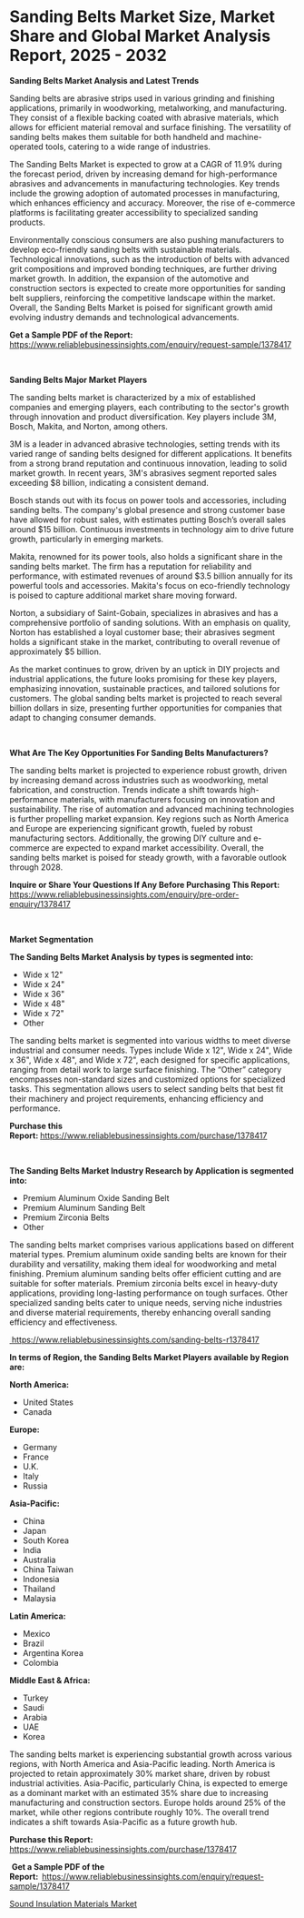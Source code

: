 <p><h1>Sanding Belts Market Size, Market Share and Global Market Analysis Report, 2025 - 2032</h1></p><p><strong>Sanding Belts Market Analysis and Latest Trends</strong></p>
<p><p>Sanding belts are abrasive strips used in various grinding and finishing applications, primarily in woodworking, metalworking, and manufacturing. They consist of a flexible backing coated with abrasive materials, which allows for efficient material removal and surface finishing. The versatility of sanding belts makes them suitable for both handheld and machine-operated tools, catering to a wide range of industries.</p><p>The Sanding Belts Market is expected to grow at a CAGR of 11.9% during the forecast period, driven by increasing demand for high-performance abrasives and advancements in manufacturing technologies. Key trends include the growing adoption of automated processes in manufacturing, which enhances efficiency and accuracy. Moreover, the rise of e-commerce platforms is facilitating greater accessibility to specialized sanding products.</p><p>Environmentally conscious consumers are also pushing manufacturers to develop eco-friendly sanding belts with sustainable materials. Technological innovations, such as the introduction of belts with advanced grit compositions and improved bonding techniques, are further driving market growth. In addition, the expansion of the automotive and construction sectors is expected to create more opportunities for sanding belt suppliers, reinforcing the competitive landscape within the market. Overall, the Sanding Belts Market is poised for significant growth amid evolving industry demands and technological advancements.</p></p>
<p><strong>Get a Sample PDF of the Report:&nbsp;</strong> <a href="https://www.reliablebusinessinsights.com/enquiry/request-sample/1378417?utm_campaign=2306&utm_medium=2&utm_source=Github&utm_content=ia&utm_term=31032025&utm_id=sanding-belts">https://www.reliablebusinessinsights.com/enquiry/request-sample/1378417</a></p>
<p>&nbsp;</p>
<p><strong>Sanding Belts Major Market Players</strong></p>
<p><p>The sanding belts market is characterized by a mix of established companies and emerging players, each contributing to the sector's growth through innovation and product diversification. Key players include 3M, Bosch, Makita, and Norton, among others.</p><p>3M is a leader in advanced abrasive technologies, setting trends with its varied range of sanding belts designed for different applications. It benefits from a strong brand reputation and continuous innovation, leading to solid market growth. In recent years, 3M's abrasives segment reported sales exceeding $8 billion, indicating a consistent demand.</p><p>Bosch stands out with its focus on power tools and accessories, including sanding belts. The company's global presence and strong customer base have allowed for robust sales, with estimates putting Bosch’s overall sales around $15 billion. Continuous investments in technology aim to drive future growth, particularly in emerging markets.</p><p>Makita, renowned for its power tools, also holds a significant share in the sanding belts market. The firm has a reputation for reliability and performance, with estimated revenues of around $3.5 billion annually for its powerful tools and accessories. Makita's focus on eco-friendly technology is poised to capture additional market share moving forward.</p><p>Norton, a subsidiary of Saint-Gobain, specializes in abrasives and has a comprehensive portfolio of sanding solutions. With an emphasis on quality, Norton has established a loyal customer base; their abrasives segment holds a significant stake in the market, contributing to overall revenue of approximately $5 billion.</p><p>As the market continues to grow, driven by an uptick in DIY projects and industrial applications, the future looks promising for these key players, emphasizing innovation, sustainable practices, and tailored solutions for customers. The global sanding belts market is projected to reach several billion dollars in size, presenting further opportunities for companies that adapt to changing consumer demands.</p></p>
<p>&nbsp;</p>
<p><strong>What Are The Key Opportunities For Sanding Belts Manufacturers?</strong></p>
<p><p>The sanding belts market is projected to experience robust growth, driven by increasing demand across industries such as woodworking, metal fabrication, and construction. Trends indicate a shift towards high-performance materials, with manufacturers focusing on innovation and sustainability. The rise of automation and advanced machining technologies is further propelling market expansion. Key regions such as North America and Europe are experiencing significant growth, fueled by robust manufacturing sectors. Additionally, the growing DIY culture and e-commerce are expected to expand market accessibility. Overall, the sanding belts market is poised for steady growth, with a favorable outlook through 2028.</p></p>
<p><strong>Inquire or Share Your Questions If Any Before Purchasing This Report:</strong> <a href="https://www.reliablebusinessinsights.com/enquiry/pre-order-enquiry/1378417?utm_campaign=2306&utm_medium=2&utm_source=Github&utm_content=ia&utm_term=31032025&utm_id=sanding-belts">https://www.reliablebusinessinsights.com/enquiry/pre-order-enquiry/1378417</a></p>
<p>&nbsp;</p>
<p><strong>Market Segmentation</strong></p>
<p><strong>The Sanding Belts Market Analysis by types is segmented into:</strong></p>
<p><ul><li>Wide x 12"</li><li>Wide x 24"</li><li>Wide x 36"</li><li>Wide x 48"</li><li>Wide x 72"</li><li>Other</li></ul></p>
<p><p>The sanding belts market is segmented into various widths to meet diverse industrial and consumer needs. Types include Wide x 12", Wide x 24", Wide x 36", Wide x 48", and Wide x 72", each designed for specific applications, ranging from detail work to large surface finishing. The “Other” category encompasses non-standard sizes and customized options for specialized tasks. This segmentation allows users to select sanding belts that best fit their machinery and project requirements, enhancing efficiency and performance.</p></p>
<p><strong>Purchase this Report:&nbsp;</strong><a href="https://www.reliablebusinessinsights.com/purchase/1378417?utm_campaign=2306&utm_medium=2&utm_source=Github&utm_content=ia&utm_term=31032025&utm_id=sanding-belts">https://www.reliablebusinessinsights.com/purchase/1378417</a></p>
<p>&nbsp;</p>
<p><strong>The Sanding Belts Market Industry Research by Application is segmented into:</strong></p>
<p><ul><li>Premium Aluminum Oxide Sanding Belt</li><li>Premium Aluminum Sanding Belt</li><li>Premium Zirconia Belts</li><li>Other</li></ul></p>
<p><p>The sanding belts market comprises various applications based on different material types. Premium aluminum oxide sanding belts are known for their durability and versatility, making them ideal for woodworking and metal finishing. Premium aluminum sanding belts offer efficient cutting and are suitable for softer materials. Premium zirconia belts excel in heavy-duty applications, providing long-lasting performance on tough surfaces. Other specialized sanding belts cater to unique needs, serving niche industries and diverse material requirements, thereby enhancing overall sanding efficiency and effectiveness.</p></p>
<p><a href="https://www.reliablebusinessinsights.com/sanding-belts-r1378417?utm_campaign=2306&utm_medium=2&utm_source=Github&utm_content=ia&utm_term=31032025&utm_id=sanding-belts">&nbsp;https://www.reliablebusinessinsights.com/sanding-belts-r1378417</a></p>
<p><strong>In terms of Region, the Sanding Belts Market Players available by Region are:</strong></p>
<p>
    <p> <strong> North America: </strong>
        <ul>
            <li>United States</li>
            <li>Canada</li>
        </ul>
        </p> 
    <p> <strong> Europe: </strong>
        <ul>
            <li>Germany</li>
            <li>France</li>
            <li>U.K.</li>
            <li>Italy</li>
            <li>Russia</li>
        </ul>
        </p> 
    <p> <strong> Asia-Pacific: </strong>
        <ul>
            <li>China</li>
            <li>Japan</li>
            <li>South Korea</li>
            <li>India</li>
            <li>Australia</li>
            <li>China Taiwan</li>
            <li>Indonesia</li>
            <li>Thailand</li>
            <li>Malaysia</li>
        </ul>
        </p> 
    <p> <strong> Latin America: </strong>
        <ul>
            <li>Mexico</li>
            <li>Brazil</li>
            <li>Argentina Korea</li>
            <li>Colombia</li>
        </ul>
        </p> 
    <p> <strong> Middle East & Africa: </strong>
        <ul>
            <li>Turkey</li>
            <li>Saudi</li>
            <li>Arabia</li>
            <li>UAE</li>
            <li>Korea</li>
        </ul>
    </p>
    </p>
<p><p>The sanding belts market is experiencing substantial growth across various regions, with North America and Asia-Pacific leading. North America is projected to retain approximately 30% market share, driven by robust industrial activities. Asia-Pacific, particularly China, is expected to emerge as a dominant market with an estimated 35% share due to increasing manufacturing and construction sectors. Europe holds around 25% of the market, while other regions contribute roughly 10%. The overall trend indicates a shift towards Asia-Pacific as a future growth hub.</p></p>
<p><strong>Purchase this Report: </strong><a href="https://www.reliablebusinessinsights.com/purchase/1378417?utm_campaign=2306&utm_medium=2&utm_source=Github&utm_content=ia&utm_term=31032025&utm_id=sanding-belts">https://www.reliablebusinessinsights.com/purchase/1378417</a></p>
<p>&nbsp;<strong>Get a Sample PDF of the Report:&nbsp;&nbsp;</strong><a href="https://www.reliablebusinessinsights.com/enquiry/request-sample/1378417?utm_campaign=2306&utm_medium=2&utm_source=Github&utm_content=ia&utm_term=31032025&utm_id=sanding-belts">https://www.reliablebusinessinsights.com/enquiry/request-sample/1378417</a></p>
<p><strong></strong></p>
<p><p><a href="https://github.com/comasnickie/Market-Research-Report-List-1/blob/main/sound-insulation-materials-market.md?utm_campaign=2306&utm_medium=2&utm_source=Github&utm_content=ia&utm_term=31032025&utm_id=sanding-belts">Sound Insulation Materials Market</a></p></p>